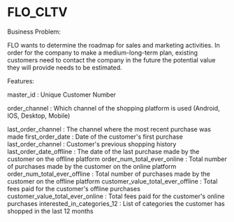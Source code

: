# FLO_CLTV
Business Problem:

FLO wants to determine the roadmap for sales and marketing activities. In order for the company to make a medium-long-term plan, existing customers need to contact the company in the future the potential value they will provide needs to be estimated.


Features:

master_id : Unique Customer Number

order_channel : Which channel of the shopping platform is used (Android, IOS, Desktop, Mobile)

last_order_channel : The channel where the most recent purchase was made
first_order_date : Date of the customer's first purchase
last_order_channel : Customer's previous shopping history
last_order_date_offline : The date of the last purchase made by the customer on the offline platform
order_num_total_ever_online : Total number of purchases made by the customer on the online platform
order_num_total_ever_offline : Total number of purchases made by the customer on the offline platform
customer_value_total_ever_offline : Total fees paid for the customer's offline purchases
customer_value_total_ever_online : Total fees paid for the customer's online purchases
interested_in_categories_12 : List of categories the customer has shopped in the last 12 months
